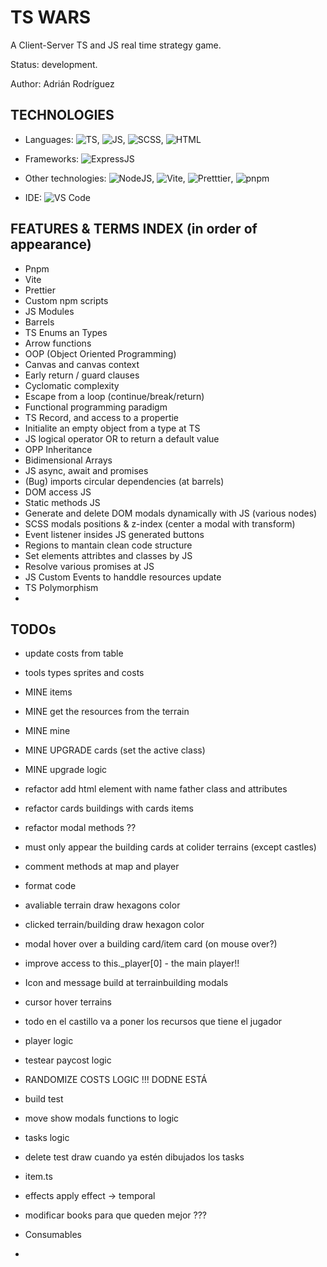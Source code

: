 # TS WARS

A Client-Server TS and JS real time strategy game.

Status: development.

Author: Adrián Rodríguez

## TECHNOLOGIES

- Languages: ![TS](https://img.shields.io/badge/TS-blue), ![JS](https://img.shields.io/badge/JS-yellow),
![SCSS](https://img.shields.io/badge/SCSS-purple), ![HTML](https://img.shields.io/badge/HTML-orange)

- Frameworks: ![ExpressJS](https://img.shields.io/badge/ExpressJS-white)

- Other technologies: ![NodeJS](https://img.shields.io/badge/NodeJS-green), ![Vite](https://img.shields.io/badge/Vite-purple), ![Pretttier](https://img.shields.io/badge/Pretttier-blue), ![pnpm](https://img.shields.io/badge/pnpm-orange)

- IDE: ![VS Code](https://img.shields.io/badge/VS_Code-blue)

## FEATURES & TERMS INDEX (in order of appearance)

- Pnpm
- Vite
- Prettier
- Custom npm scripts
- JS Modules
- Barrels
- TS Enums an Types
- Arrow functions
- OOP (Object Oriented Programming)
- Canvas and canvas context
- Early return / guard clauses
- Cyclomatic complexity
- Escape from a loop (continue/break/return)
- Functional programming paradigm
- TS Record, and access to a propertie
- Initialite an empty object from a type at TS
- JS logical operator OR to return a default value
- OPP Inheritance
- Bidimensional Arrays
- JS async, await and promises
- (Bug) imports circular dependencies (at barrels)
- DOM access JS
- Static methods JS
- Generate and delete DOM modals dynamically with JS (various nodes)
- SCSS modals positions & z-index (center a modal with transform)
- Event listener insides JS generated buttons
- Regions to mantain clean code structure
- Set elements attribtes and classes by JS
- Resolve various promises at JS
- JS Custom Events to handdle resources update
- TS Polymorphism
- 

## TODOs

- update costs from table
- tools types sprites and costs
- MINE items
- MINE get the resources from the terrain
- MINE mine
- MINE UPGRADE cards (set the active class)
- MINE upgrade logic 

- refactor add html element with name father class and attributes
- refactor cards buildings with cards items
- refactor modal methods ??
- must only appear the building cards at colider terrains (except castles)
- comment methods at map and player
- format code

- avaliable terrain draw hexagons color
- clicked terrain/building draw hexagon color
- modal hover over a building card/item card (on mouse over?)

- improve access to this._player[0] - the main player!!

- Icon and message build at terrainbuilding modals
- cursor hover terrains

- todo en el castillo va a poner los recursos que tiene el jugador
- player logic
- testear paycost logic
- RANDOMIZE COSTS LOGIC !!! DODNE ESTÁ

- build test
- move show modals functions to logic
- tasks logic
- delete test draw cuando ya estén dibujados los tasks

- item.ts
- effects apply effect -> temporal
- modificar books para que queden mejor ???
- Consumables
-
